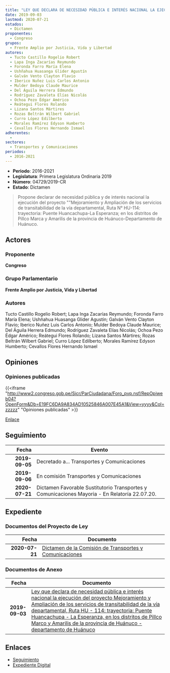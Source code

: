 ```yaml
---
title: "LEY QUE DECLARA DE NECESIDAD PÚBLICA E INTERÉS NACIONAL LA EJECUCIÓN DEL PROYECTO 'MEJORAMIENTO Y AMPLIACIÓN DE LOS SERVICIOS DE TRANSITABILIDAD DE LA VÍA DEPARTAMENTAL, RUTA N° HU-114.-TRAYECTORIA.-PUENTE HUANCACHUPA-LA ESPERANZA, EN LOS DISTRITOS DE PILLCO MARCA Y AMARILIS DE LA PROVINCIA DE HUÁNUCO-DEPARTAMENTO DE HUÁNUCO"
date: 2019-09-03
lastmod: 2020-07-21
estados: 
  - Dictamen
proponentes: 
  - Congreso
grupos: 
  - Frente Amplio por Justicia, Vida y Libertad
autores: 
  - Tucto Castillo Rogelio Robert
  - Lapa Inga Zacarías Reymundo
  - Foronda Farro María Elena
  - Ushñahua Huasanga Glider Agustín
  - Galván Vento Clayton Flavio
  - Iberico Nuñez Luis Carlos Antonio
  - Mulder Bedoya Claude Maurice
  - Del Águila Herrera Edmundo
  - Rodríguez Zavaleta Elías Nicolás
  - Ochoa Pezo Édgar Américo
  - Reátegui Flores Rolando
  - Lizana Santos Mártires
  - Rozas Beltrán Wilbert Gabriel
  - Curro López Edilberto
  - Morales Ramírez Edyson Humberto
  - Cevallos Flores Hernando Ismael
adherentes: 
  - 
sectores: 
  - Transportes y Comunicaciones
periodos: 
  - 2016-2021
---
```


- **Periodo**: 2016-2021
- **Legislatura**: Primera Legislatura Ordinaria 2019
- **Número**: 04729/2019-CR
- **Estado**: Dictamen

> Propone declarar de necesidad pública y de interés nacional la ejecución del proyecto ""Mejoramiento y Ampliación de los servicios de transitabilidad de la vía departamental, Ruta N° HU-114: trayectoria: Puente Huancachupa-La Esperanza; en los distritos de Pillco Marca y Amarilis de la provincia de Huánuco-Departamento de Huánuco.


## Actores

### Proponente

**Congreso**

### Grupo Parlamentario

**Frente Amplio por Justicia, Vida y Libertad**

### Autores

Tucto Castillo Rogelio Robert; Lapa Inga Zacarías Reymundo; Foronda Farro María Elena; Ushñahua Huasanga Glider Agustín; Galván Vento Clayton Flavio; Iberico Nuñez Luis Carlos Antonio; Mulder Bedoya Claude Maurice; Del Águila Herrera Edmundo; Rodríguez Zavaleta Elías Nicolás; Ochoa Pezo Édgar Américo; Reátegui Flores Rolando; Lizana Santos Mártires; Rozas Beltrán Wilbert Gabriel; Curro López Edilberto; Morales Ramírez Edyson Humberto; Cevallos Flores Hernando Ismael


## Opiniones

### Opiniones publicadas

{{<iframe "http://www2.congreso.gob.pe/Sicr/ParCiudadana/Foro_pvp.nsf/RepOpiweb04?OpenForm&Db=E19FC6DA9A834AD10525846A007E45A1&View=yyyy&Col=zzzzz" "Opiniones publicadas" >}}

[Enlace](http://www2.congreso.gob.pe/Sicr/ParCiudadana/Foro_pvp.nsf/RepOpiweb04?OpenForm&Db=E19FC6DA9A834AD10525846A007E45A1&View=yyyy&Col=zzzzz)

## Seguimiento

| Fecha | Evento |
|------:|--------|
| **2019-09-05** | Decretado a... Transportes y Comunicaciones|
| **2019-09-06** | En comisión Transportes y Comunicaciones|
| **2020-07-21** | Dictamen Favorable Sustitutorio Transportes y Comunicaciones Mayoria - En Relatoría 22.07.20.|


## Expediente


### Documentos del Proyecto de Ley

| Fecha | Documento |
|------:|--------|
| **2020-07-21** | [Dictamen de la Comisión de Transportes y Comunicaciones](http://www.leyes.congreso.gob.pe/Documentos/2016_2021/Dictamenes/Proyectos_de_Ley/04729DC23MAY20200721.pdf) |

### Documentos de Anexo

| Fecha | Documento |
|------:|--------|
| **2019-09-03** | [Ley que declara de necesidad pública e interés nacional la ejecución del proyecto Mejoramiento y Ampliación de los servicios de transitabilidad de la vía departamental, Ruta HU - 114: trayectoria: Puente Huancachupa - La Esperanza, en los distritos de Pillco Marco y Amarilis de la provincia de Huánuco - departamento de Huánuco](http://www.leyes.congreso.gob.pe/Documentos/2016_2021/Proyectos_de_Ley_y_de_Resoluciones_Legislativas/PL0472920190903.pdf) |

## Enlaces 

- [Seguimiento](http://www2.congreso.gob.pe/Sicr/TraDocEstProc/CLProLey2016.nsf/f7fff46988ca05b1052578e100829cc7/2ca7c6146372afb90525846b0007401d?OpenDocument)
- [Expediente Digital](http://www2.congreso.gob.pe/Sicr/TraDocEstProc/CLProLey2016.nsf/f7fff46988ca05b1052578e100829cc7/2ca7c6146372afb90525846b0007401d?OpenDocument&Click=05257FB7005EB655.eb71d0cf91d8294e05256cdf006b5706/$Body/0.1C6C)
